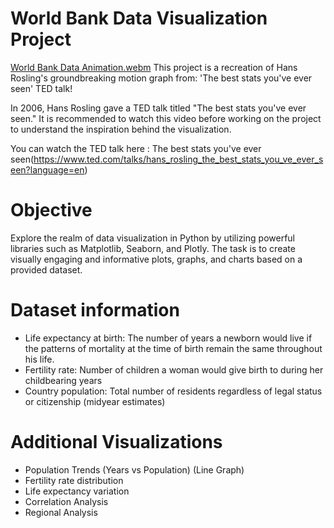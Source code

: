 # World Bank Data Visualization Project
[World Bank Data Animation.webm](https://github.com/darsh19ana/Winter-Internship/assets/130566422/2182bbff-d43e-4b2b-bd37-0079464ef7ea)
This project is a recreation of Hans Rosling's groundbreaking motion graph from: 'The best stats you've ever seen' TED talk!

In 2006, Hans Rosling gave a TED talk titled "The best stats you've ever seen." It is recommended to watch this video before working on the project to understand the inspiration behind the visualization.

You can watch the TED talk here : The best stats you've ever seen(https://www.ted.com/talks/hans_rosling_the_best_stats_you_ve_ever_seen?language=en)

# Objective
Explore the realm of data visualization in Python by utilizing powerful libraries such as Matplotlib, Seaborn, and Plotly. The task is to create visually engaging and informative plots, graphs, and charts based on a provided dataset.

# Dataset information
* Life expectancy at birth: The number of years a newborn would live if the patterns of mortality at the time of birth remain the same throughout his life.
* Fertility rate: Number of children a woman would give birth to during her childbearing years
* Country population: Total number of residents regardless of legal status or citizenship (midyear estimates)

# Additional Visualizations
* Population Trends (Years vs Population) (Line Graph)
* Fertility rate distribution
* Life expectancy variation
* Correlation Analysis
* Regional Analysis

